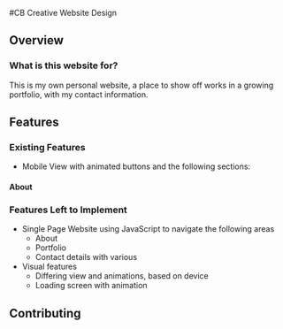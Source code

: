 #CB Creative Website Design

## Overview

### What is this website for?

This is my own personal website, a place to show off works in a growing portfolio, with my contact information.  

## Features

### Existing Features
- Mobile View with animated buttons and the following sections:

#### About
 
### Features Left to Implement
- Single Page Website using JavaScript to navigate the following areas
    - About
    - Portfolio
    - Contact details with various 
- Visual features
    - Differing view and animations, based on device
	- Loading screen with animation

## Contributing

